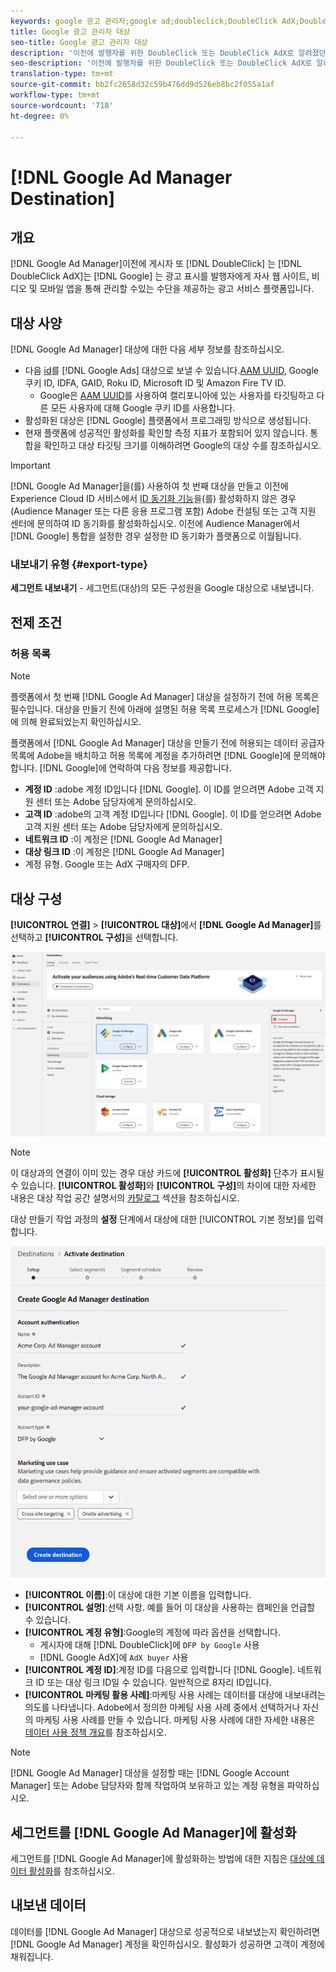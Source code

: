 ```yaml
---
keywords: google 광고 관리자;google ad;doubleclick;DoubleClick AdX;DoubleClick;Google 광고 관리자;Google 광고 관리자;google ad manager;google ad manager
title: Google 광고 관리자 대상
seo-title: Google 광고 관리자 대상
description: '이전에 발행자를 위한 DoubleClick 또는 DoubleClick AdX로 알려졌던 Google Ad Manager는 발행자가 비디오 및 모바일 앱을 통해 자사 웹 사이트의 광고 표시를 관리할 수 있는 수단을 제공하는 Google의 광고 서비스 플랫폼입니다. '
seo-description: '이전에 발행자를 위한 DoubleClick 또는 DoubleClick AdX로 알려졌던 Google Ad Manager는 발행자가 비디오 및 모바일 앱을 통해 자사 웹 사이트의 광고 표시를 관리할 수 있는 수단을 제공하는 Google의 광고 서비스 플랫폼입니다. '
translation-type: tm+mt
source-git-commit: bb2fc2658d32c59b476dd9d526eb8bc2f055a1af
workflow-type: tm+mt
source-wordcount: '718'
ht-degree: 0%

---
```



# [!DNL Google Ad Manager Destination]

## 개요

[!DNL Google Ad Manager]이전에 게시자 또 [!DNL DoubleClick] 는 [!DNL DoubleClick AdX]는 [!DNL Google] 는 광고 표시를 발행자에게 자사 웹 사이트, 비디오 및 모바일 앱을 통해 관리할 수있는 수단을 제공하는 광고 서비스 플랫폼입니다.

## 대상 사양

[!DNL Google Ad Manager] 대상에 대한 다음 세부 정보를 참조하십시오.

* 다음 [id](../../../identity-service/namespaces.md)를 [!DNL Google Ads] 대상으로 보낼 수 있습니다.[AAM UUID](https://experienceleague.adobe.com/docs/audience-manager/user-guide/reference/ids-in-aam.html?lang=en), Google 쿠키 ID, IDFA, GAID, Roku ID, Microsoft ID 및 Amazon Fire TV ID.
   * Google은 [AAM UUID](https://experienceleague.adobe.com/docs/audience-manager/user-guide/reference/ids-in-aam.html?lang=en)를 사용하여 캘리포니아에 있는 사용자를 타깃팅하고 다른 모든 사용자에 대해 Google 쿠키 ID를 사용합니다.
* 활성화된 대상은 [!DNL Google] 플랫폼에서 프로그래밍 방식으로 생성됩니다.
* 현재 플랫폼에 성공적인 활성화를 확인할 측정 지표가 포함되어 있지 않습니다. 통합을 확인하고 대상 타깃팅 크기를 이해하려면 Google의 대상 수를 참조하십시오.

>[!IMPORTANT]
>
>[!DNL Google Ad Manager]을(를) 사용하여 첫 번째 대상을 만들고 이전에 Experience Cloud ID 서비스에서 [ID 동기화 기능](https://experienceleague.adobe.com/docs/id-service/using/id-service-api/methods/idsync.html)을(를) 활성화하지 않은 경우(Audience Manager 또는 다른 응용 프로그램 포함) Adobe 컨설팅 또는 고객 지원 센터에 문의하여 ID 동기화를 활성화하십시오. 이전에 Audience Manager에서 [!DNL Google] 통합을 설정한 경우 설정한 ID 동기화가 플랫폼으로 이월됩니다.

### 내보내기 유형 {#export-type}

**세그먼트 내보내기**  - 세그먼트(대상)의 모든 구성원을 Google 대상으로 내보냅니다.

## 전제 조건

### 허용 목록

>[!NOTE]
>
>플랫폼에서 첫 번째 [!DNL Google Ad Manager] 대상을 설정하기 전에 허용 목록은 필수입니다. 대상을 만들기 전에 아래에 설명된 허용 목록 프로세스가 [!DNL Google]에 의해 완료되었는지 확인하십시오.

플랫폼에서 [!DNL Google Ad Manager] 대상을 만들기 전에 허용되는 데이터 공급자 목록에 Adobe을 배치하고 허용 목록에 계정을 추가하려면 [!DNL Google]에 문의해야 합니다. [!DNL Google]에 연락하여 다음 정보를 제공합니다.

* **계정 ID** :adobe 계정 ID입니다 [!DNL Google]. 이 ID를 얻으려면 Adobe 고객 지원 센터 또는 Adobe 담당자에게 문의하십시오.
* **고객 ID** :adobe의 고객 계정 ID입니다 [!DNL Google]. 이 ID를 얻으려면 Adobe 고객 지원 센터 또는 Adobe 담당자에게 문의하십시오.
* **네트워크 ID** :이 계정은  [!DNL Google Ad Manager]
* **대상 링크 ID** :이 계정은  [!DNL Google Ad Manager]
* 계정 유형. Google 또는 AdX 구매자의 DFP.

## 대상 구성

**[!UICONTROL 연결]** > **[!UICONTROL 대상]**&#x200B;에서 **[!DNL Google Ad Manager]**&#x200B;를 선택하고 **[!UICONTROL 구성]**&#x200B;을 선택합니다.

![Google 광고 관리자 대상 연결](../../assets/catalog/advertising/google-ad-manager/catalog.png)

>[!NOTE]
>
>이 대상과의 연결이 이미 있는 경우 대상 카드에 **[!UICONTROL 활성화]** 단추가 표시될 수 있습니다. **[!UICONTROL 활성화]**&#x200B;와 **[!UICONTROL 구성]**&#x200B;의 차이에 대한 자세한 내용은 대상 작업 공간 설명서의 [카탈로그](../../ui/destinations-workspace.md#catalog) 섹션을 참조하십시오.

대상 만들기 작업 과정의 **설정** 단계에서 대상에 대한 [!UICONTROL 기본 정보]를 입력합니다.

![기본 정보 Google 광고 관리자](../../assets/catalog/advertising/google-ad-manager/setup.png)

* **[!UICONTROL 이름]**:이 대상에 대한 기본 이름을 입력합니다.
* **[!UICONTROL 설명]**:선택 사항. 예를 들어 이 대상을 사용하는 캠페인을 언급할 수 있습니다.
* **[!UICONTROL 계정 유형]**:Google의 계정에 따라 옵션을 선택합니다.
   * 게시자에 대해 [!DNL DoubleClick]에 `DFP by Google` 사용
   * [!DNL Google AdX]에 `AdX buyer` 사용
* **[!UICONTROL 계정 ID]**:계정 ID를 다음으로 입력합니다 [!DNL Google]. 네트워크 ID 또는 대상 링크 ID일 수 있습니다. 일반적으로 8자리 ID입니다.
* **[!UICONTROL 마케팅 활용 사례]**:마케팅 사용 사례는 데이터를 대상에 내보내려는 의도를 나타냅니다. Adobe에서 정의한 마케팅 사용 사례 중에서 선택하거나 자신의 마케팅 사용 사례를 만들 수 있습니다. 마케팅 사용 사례에 대한 자세한 내용은 [데이터 사용 정책 개요](../../../data-governance/policies/overview.md)를 참조하십시오.

>[!NOTE]
>
>[!DNL Google Ad Manager] 대상을 설정할 때는 [!DNL Google Account Manager] 또는 Adobe 담당자와 함께 작업하여 보유하고 있는 계정 유형을 파악하십시오.

## 세그먼트를 [!DNL Google Ad Manager]에 활성화

세그먼트를 [!DNL Google Ad Manager]에 활성화하는 방법에 대한 지침은 [대상에 데이터 활성화](../../ui/activate-destinations.md)를 참조하십시오.

## 내보낸 데이터

데이터를 [!DNL Google Ad Manager] 대상으로 성공적으로 내보냈는지 확인하려면 [!DNL Google Ad Manager] 계정을 확인하십시오. 활성화가 성공하면 고객이 계정에 채워집니다.